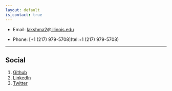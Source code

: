 ```yaml
---
layout: default
is_contact: true
---
```


* Email: lakshma2@illinois.edu

* Phone: [+1 (217) 979-5708](tel:+1 (217) 979-5708)

---

## Social

1. [Github](https://github.com/arunlakshmanan)
2. [LinkedIn](https://linkedin.com/in/lakshmananarun)
3. [Twitter](https://twitter.com/robot_whisperer)
